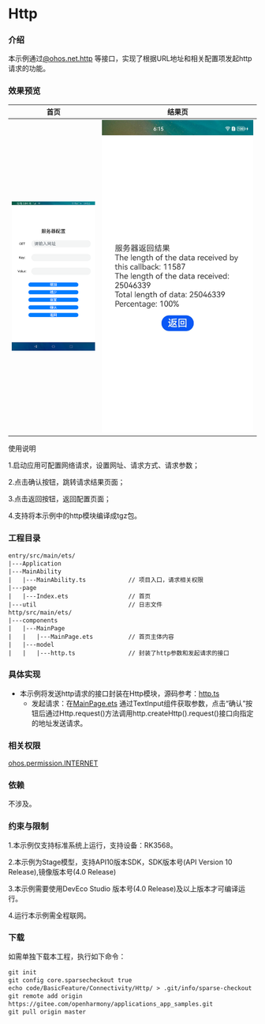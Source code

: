 # Http

### 介绍

本示例通过[@ohos.net.http](https://gitee.com/openharmony/docs/blob/master/zh-cn/application-dev/reference/apis-network-kit/js-apis-http.md)
等接口，实现了根据URL地址和相关配置项发起http请求的功能。

### 效果预览

|首页|结果页|
|--------------------------------|--------------------------------|
|![](screenshots/device/index.png)|![](screenshots/device/result.png)

使用说明

1.启动应用可配置网络请求，设置网址、请求方式、请求参数；

2.点击确认按钮，跳转请求结果页面；

3.点击返回按钮，返回配置页面；

4.支持将本示例中的http模块编译成tgz包。

### 工程目录

```
entry/src/main/ets/
|---Application
|---MainAbility
|   |---MainAbility.ts            // 项目入口，请求相关权限
|---page
|   |---Index.ets                 // 首页
|---util                          // 日志文件
http/src/main/ets/
|---components
|   |---MainPage
|   |   |---MainPage.ets          // 首页主体内容
|   |---model
|   |   |---http.ts               // 封装了http参数和发起请求的接口
```

### 具体实现

* 本示例将发送http请求的接口封装在Http模块，源码参考：[http.ts](http/src/main/ets/components/model/http.ts)
  * 发起请求：在[MainPage.ets](http/src/main/ets/components/MainPage/MainPage.ets)
  通过TextInput组件获取参数，点击“确认”按钮后通过Http.request()方法调用http.createHttp().request()接口向指定的地址发送请求。

### 相关权限

[ohos.permission.INTERNET](https://gitee.com/openharmony/docs/blob/master/zh-cn/application-dev/security/AccessToken/permissions-for-all.md#ohospermissioninternet)

### 依赖

不涉及。

### 约束与限制

1.本示例仅支持标准系统上运行，支持设备：RK3568。

2.本示例为Stage模型，支持API10版本SDK，SDK版本号(API Version 10 Release),镜像版本号(4.0 Release)

3.本示例需要使用DevEco Studio 版本号(4.0 Release)及以上版本才可编译运行。

4.运行本示例需全程联网。

### 下载

如需单独下载本工程，执行如下命令：

```
git init
git config core.sparsecheckout true
echo code/BasicFeature/Connectivity/Http/ > .git/info/sparse-checkout
git remote add origin https://gitee.com/openharmony/applications_app_samples.git
git pull origin master
```